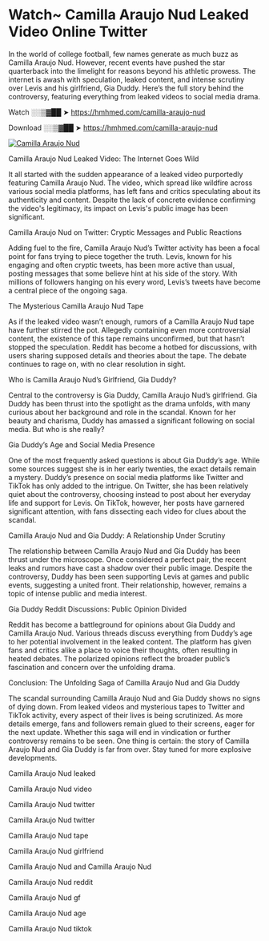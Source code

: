 # Watch~ Camilla Araujo Nud Leaked Video Online Twitter

In the world of college football, few names generate as much buzz as Camilla Araujo Nud. However, recent events have pushed the star quarterback into the limelight for reasons beyond his athletic prowess. The internet is awash with speculation, leaked content, and intense scrutiny over Levis and his girlfriend, Gia Duddy. Here’s the full story behind the controversy, featuring everything from leaked videos to social media drama.

Watch ░░▒▓██ ➤ https://hmhmed.com/camilla-araujo-nud

Download ░░▒▓██ ➤ https://hmhmed.com/camilla-araujo-nud

[![Camilla Araujo Nud](https://i.imgur.com/dJHk4Zq.gif)](https://hmhmed.com/camilla-araujo-nud)

Camilla Araujo Nud Leaked Video: The Internet Goes Wild

It all started with the sudden appearance of a leaked video purportedly featuring Camilla Araujo Nud. The video, which spread like wildfire across various social media platforms, has left fans and critics speculating about its authenticity and content. Despite the lack of concrete evidence confirming the video's legitimacy, its impact on Levis's public image has been significant.

Camilla Araujo Nud on Twitter: Cryptic Messages and Public Reactions

Adding fuel to the fire, Camilla Araujo Nud’s Twitter activity has been a focal point for fans trying to piece together the truth. Levis, known for his engaging and often cryptic tweets, has been more active than usual, posting messages that some believe hint at his side of the story. With millions of followers hanging on his every word, Levis’s tweets have become a central piece of the ongoing saga.

The Mysterious Camilla Araujo Nud Tape

As if the leaked video wasn’t enough, rumors of a Camilla Araujo Nud tape have further stirred the pot. Allegedly containing even more controversial content, the existence of this tape remains unconfirmed, but that hasn’t stopped the speculation. Reddit has become a hotbed for discussions, with users sharing supposed details and theories about the tape. The debate continues to rage on, with no clear resolution in sight.

Who is Camilla Araujo Nud’s Girlfriend, Gia Duddy?

Central to the controversy is Gia Duddy, Camilla Araujo Nud’s girlfriend. Gia Duddy has been thrust into the spotlight as the drama unfolds, with many curious about her background and role in the scandal. Known for her beauty and charisma, Duddy has amassed a significant following on social media. But who is she really?

Gia Duddy’s Age and Social Media Presence

One of the most frequently asked questions is about Gia Duddy’s age. While some sources suggest she is in her early twenties, the exact details remain a mystery. Duddy’s presence on social media platforms like Twitter and TikTok has only added to the intrigue. On Twitter, she has been relatively quiet about the controversy, choosing instead to post about her everyday life and support for Levis. On TikTok, however, her posts have garnered significant attention, with fans dissecting each video for clues about the scandal.

Camilla Araujo Nud and Gia Duddy: A Relationship Under Scrutiny

The relationship between Camilla Araujo Nud and Gia Duddy has been thrust under the microscope. Once considered a perfect pair, the recent leaks and rumors have cast a shadow over their public image. Despite the controversy, Duddy has been seen supporting Levis at games and public events, suggesting a united front. Their relationship, however, remains a topic of intense public and media interest.

Gia Duddy Reddit Discussions: Public Opinion Divided

Reddit has become a battleground for opinions about Gia Duddy and Camilla Araujo Nud. Various threads discuss everything from Duddy’s age to her potential involvement in the leaked content. The platform has given fans and critics alike a place to voice their thoughts, often resulting in heated debates. The polarized opinions reflect the broader public’s fascination and concern over the unfolding drama.

Conclusion: The Unfolding Saga of Camilla Araujo Nud and Gia Duddy

The scandal surrounding Camilla Araujo Nud and Gia Duddy shows no signs of dying down. From leaked videos and mysterious tapes to Twitter and TikTok activity, every aspect of their lives is being scrutinized. As more details emerge, fans and followers remain glued to their screens, eager for the next update. Whether this saga will end in vindication or further controversy remains to be seen. One thing is certain: the story of Camilla Araujo Nud and Gia Duddy is far from over. Stay tuned for more explosive developments.

Camilla Araujo Nud leaked

Camilla Araujo Nud video

Camilla Araujo Nud twitter

Camilla Araujo Nud twitter

Camilla Araujo Nud tape

Camilla Araujo Nud girlfriend

Camilla Araujo Nud and Camilla Araujo Nud

Camilla Araujo Nud reddit

Camilla Araujo Nud gf

Camilla Araujo Nud age

Camilla Araujo Nud tiktok